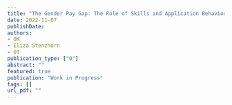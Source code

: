 ```yaml
---
title: "The Gender Pay Gap: The Role of Skills and Application Behavior"
date: 2022-11-07
publishDate: 
authors:
- OK
- Eliza Stenzhorn
- OT
publication_type: ["0"]
abstract: ""
featured: true
publication: "Work in Progress"
tags: []
url_pdf: ""
---
```


